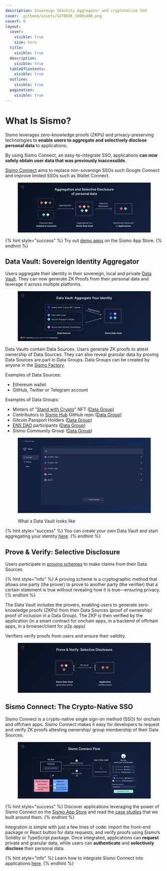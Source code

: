 ```yaml
---
description: Sovereign Identity Aggregator and cryptonative SSO
cover: .gitbook/assets/GITBOOK_1900x400.png
coverY: 0
layout:
  cover:
    visible: true
    size: hero
  title:
    visible: true
  description:
    visible: true
  tableOfContents:
    visible: true
  outline:
    visible: true
  pagination:
    visible: true
---
```


# What Is Sismo?

Sismo leverages zero-knowledge proofs (ZKPs) and privacy-preserving technologies to **enable** **users to aggregate and selectively disclose personal data** to applications.&#x20;

By using Sismo Connect, an easy-to-integrate SSO, applications **can now safely obtain user data that was previously inaccessible.**

[Sismo Connect](welcome-to-sismo/what-is-sismo-connect.md) aims to replace non-sovereign SSOs such Google Connect and improve limited SSOs such as Wallet Connect.&#x20;

<figure><img src=".gitbook/assets/Introduction (1).png" alt=""><figcaption></figcaption></figure>

{% hint style="success" %}
Try out [demo apps](https://demo.apps.sismo.io/) on the Sismo App Store.
{% endhint %}

## Data Vault: Sovereign Identity Aggregator

Users aggregate their identity in their sovereign, local and private [Data Vault](how-sismo-works/technical-concepts/what-is-the-data-vault.md). They can now generate ZK Proofs from their personal data and leverage it across multiple platforms.

<figure><img src=".gitbook/assets/Aggregation (4).png" alt=""><figcaption></figcaption></figure>

Data Vaults contain Data Sources. Users generate ZK proofs to attest ownership of Data Sources. They can also reveal granular data by proving Data Sources are part in Data Groups. Data Groups can be created by anyone in the [Sismo Factory](https://factory.sismo.io).

Examples of Data Sources:

* Ethereum wallet
* GitHub, Twitter or Telegram account

Examples of Data Groups:

* Minters of  "[Stand with Crypto](https://nft.coinbase.com/collection/ethereum/0x9d90669665607f08005cae4a7098143f554c59ef)" NFT  ([Data Group](https://factory.sismo.io/groups-explorer?search=stand-with-crypto-nft-minters))
* Contributors to [Sismo Hub](https://github.com/sismo-core/sismo-hub) GitHub repo ([Data Group](https://factory.sismo.io/groups-explorer?search=sismo-hub-contributors-github))
* Gitcoin Passport Holders ([Data Group](https://factory.sismo.io/groups-explorer?search=gitcoin-passport-holders))
* [ENS DAO](https://docs.ens.domains/v/governance/) participants ([Data Group](https://factory.sismo.io/groups-explorer?search=ens-voters))
* Sismo Community Group ([Data Group](https://factory.sismo.io/groups-explorer?search=0xd630aa769278cacde879c5c0fe5d203c))

<figure><img src=".gitbook/assets/image.png" alt=""><figcaption><p>What a Data Vault looks like</p></figcaption></figure>

{% hint style="success" %}
You can create your own Data Vault and start aggregating your identity [here](https://vault-beta.sismo.io/).
{% endhint %}

## Prove & Verify: Selective Disclosure

Users participate in [proving schemes](how-sismo-works/core-components.md#what-are-proving-schemes) to make claims from their Data Sources.

{% hint style="info" %}
A proving scheme is a cryptographic method that allows one party (the prover) to prove to another party (the verifier) that a certain statement is true without revealing how it is true—ensuring privacy.
{% endhint %}

The Data Vault includes the provers, enabling users to generate zero-knowledge proofs (ZKPs) from their Data Sources (proof of ownership/ proof of inclusion in a Data Group). The ZKP is then verified by the application (in a smart contract for onchain apps, in a backend of offchain apps, in a browser/client for p2p apps)

Verifiers verify proofs from users and ensure their validity.

<figure><img src=".gitbook/assets/Selective Disclosure (1).png" alt=""><figcaption></figcaption></figure>

## Sismo Connect: The Crypto-Native SSO

Sismo Connect is a crypto-native single sign-on method (SSO) for onchain and offchain apps. Sismo Connect makes it easy for developers to request and verify ZK proofs attesting ownership/ group membership of their Data Sources.

<figure><img src=".gitbook/assets/Sismo Connect Flow (3).png" alt=""><figcaption></figcaption></figure>

{% hint style="success" %}
Discover applications leveraging the power of Sismo Connect on the [Sismo App Store](https://spaces.sismo.io/) and read the[ case studies](https://case-studies.sismo.io/) that we built around them.
{% endhint %}

Integration is simple with just a few lines of code: import the front-end package or React button for data requests, and verify proofs using Sismo’s Solidity or TypeScript package. Once integrated, applications can **request** private and granular data, while users can **authenticate** and **selectively disclose** their personal data.

{% hint style="info" %}
Learn how to integrate Sismo Connect into applications [here](broken-reference).
{% endhint %}
